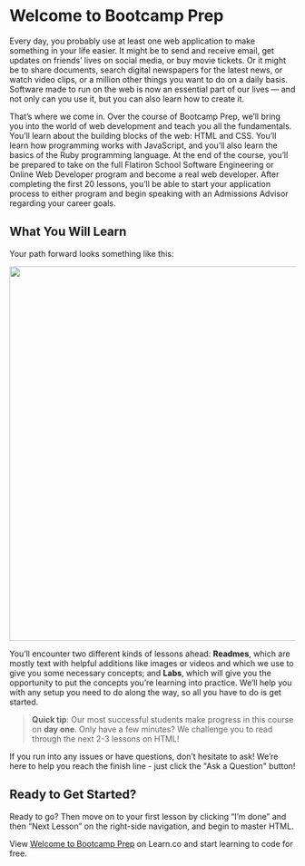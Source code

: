 # Welcome to Bootcamp Prep

Every day, you probably use at least one web application to make something in
your life easier. It might be to send and receive email, get updates on friends’
lives on social media, or buy movie tickets. Or it might be to share documents,
search digital newspapers for the latest news, or watch video clips, or a
million other things you want to do on a daily basis. Software made to run on
the web is now an essential part of our lives — and not only can you use it, but
you can also learn how to create it.

That’s where we come in. Over the course of Bootcamp Prep, we’ll bring you into
the world of web development and teach you all the fundamentals. You’ll learn
about the building blocks of the web: HTML and CSS. You’ll learn how programming
works with JavaScript, and you’ll also learn the basics of the Ruby programming
language. At the end of the course, you’ll be prepared to take on the full
Flatiron School Software Engineering or Online Web Developer program and become
a real web developer. After completing the first 20 lessons, you’ll be able to
start your application process to either program and begin speaking with an
Admissions Advisor regarding your career goals.

## What You Will Learn

Your path forward looks something like this:

  <img src="https://s3-us-west-2.amazonaws.com/curriculum-content/streamlined-onboarding/road+to+code.png" height="auto" width="660px"/>

You’ll encounter two different kinds of lessons ahead: __Readmes__, which are
mostly text with helpful additions like images or videos and which we use to
give you some necessary concepts; and __Labs__, which will give you the
opportunity to put the concepts you’re learning into practice. We’ll help you
with any setup you need to do along the way, so all you have to do is get
started.

> **Quick tip**: Our most successful students make progress in this course on
> **day one**. Only have a few minutes? We challenge you to read through the
> next 2-3 lessons on HTML!

If you run into any issues or have questions, don’t hesitate to ask! We’re here
to help you reach the finish line - just click the "Ask a Question" button!

## Ready to Get Started?

Ready to go? Then move on to your first lesson by clicking “I’m done” and then
“Next Lesson” on the right-side navigation, and begin to master HTML.

<p class='util--hide'>View <a href='https://learn.co/lessons/welcome-to-bootcamp-prep'>Welcome to Bootcamp Prep</a> on Learn.co and start learning to code for free.</p>
